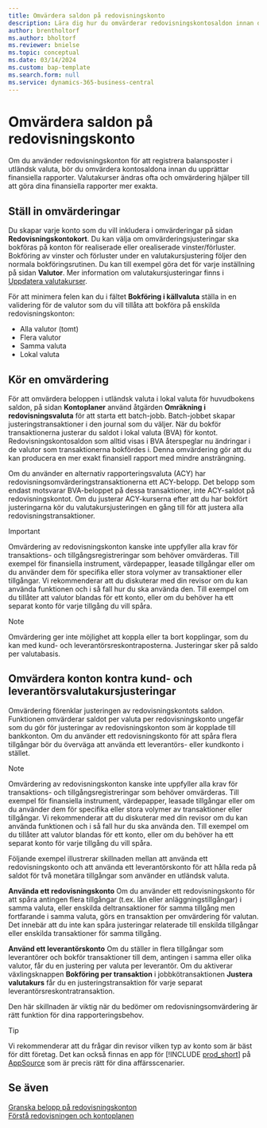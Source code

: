 ```yaml
---
title: Omvärdera saldon på redovisningskonto
description: Lära dig hur du omvärderar redovisningskontosaldon innan du upprättar dina finansiella rapporter.
author: brentholtorf
ms.author: bholtorf
ms.reviewer: bnielse
ms.topic: conceptual
ms.date: 03/14/2024
ms.custom: bap-template
ms.search.form: null
ms.service: dynamics-365-business-central
---
```


# <a name="revalue-general-ledger-account-balances"></a>Omvärdera saldon på redovisningskonto

Om du använder redovisningskonton för att registrera balansposter i utländsk valuta, bör du omvärdera kontosaldona innan du upprättar finansiella rapporter. Valutakurser ändras ofta och omvärdering hjälper till att göra dina finansiella rapporter mer exakta.

## <a name="set-up-revaluations"></a>Ställ in omvärderingar

Du skapar varje konto som du vill inkludera i omvärderingar på sidan **Redovisningskontokort**. Du kan välja om omvärderingsjusteringar ska bokföras på konton för realiserade eller orealiserade vinster/förluster. Bokföring av vinster och förluster under en valutakursjustering följer den normala bokföringsrutinen. Du kan till exempel göra det för varje inställning på sidan **Valutor**. Mer information om valutakursjusteringar finns i [Uppdatera valutakurser](finance-how-update-currencies.md).

För att minimera felen kan du i fältet **Bokföring i källvaluta** ställa in en validering för de valutor som du vill tillåta att bokföra på enskilda redovisningskonton:

* Alla valutor (tomt)
* Flera valutor
* Samma valuta
* Lokal valuta

## <a name="run-a-revaluation"></a>Kör en omvärdering

För att omvärdera beloppen i utländsk valuta i lokal valuta för huvudbokens saldon, på sidan **Kontoplaner** använd åtgärden **Omräkning i redovisningsvaluta** för att starta ett batch-jobb. Batch-jobbet skapar justeringstransaktioner i den journal som du väljer. När du bokför transaktionerna justerar du saldot i lokal valuta (BVA) för kontot. Redovisningskontosaldon som alltid visas i BVA återspeglar nu ändringar i de valutor som transaktionerna bokfördes i. Denna omvärdering gör att du kan producera en mer exakt finansiell rapport med mindre ansträngning.

Om du använder en alternativ rapporteringsvaluta (ACY) har redovisningsomvärderingstransaktionerna ett ACY-belopp. Det belopp som endast motsvarar BVA-beloppet på dessa transaktioner, inte ACY-saldot på redovisningskontot. Om du justerar ACY-kurserna efter att du har bokfört justeringarna kör du valutakursjusteringen en gång till för att justera alla redovisningstransaktioner.

> [!IMPORTANT]
> Omvärdering av redovisningskonton kanske inte uppfyller alla krav för transaktions- och tillgångsregistreringar som behöver omvärderas. Till exempel för finansiella instrument, värdepapper, leasade tillgångar eller om du använder dem för specifika eller stora volymer av transaktioner eller tillgångar. Vi rekommenderar att du diskuterar med din revisor om du kan använda funktionen och i så fall hur du ska använda den. Till exempel om du tillåter att valutor blandas för ett konto, eller om du behöver ha ett separat konto för varje tillgång du vill spåra.

> [!NOTE]
> Omvärdering ger inte möjlighet att koppla eller ta bort kopplingar, som du kan med kund- och leverantörsreskontraposterna. Justeringar sker på saldo per valutabasis.

## <a name="revaluate-accounts-vs-customer-and-vendor-exchange-rate-adjustments"></a>Omvärdera konton kontra kund- och leverantörsvalutakursjusteringar

Omvärdering förenklar justeringen av redovisningskontots saldon. Funktionen omvärderar saldot per valuta per redovisningskonto ungefär som du gör för justeringar av redovisningskonton som är kopplade till bankkonton. Om du använder ett redovisningskonto för att spåra flera tillgångar bör du överväga att använda ett leverantörs- eller kundkonto i stället.

> [!NOTE]
> Omvärdering av redovisningskonton kanske inte uppfyller alla krav för transaktions- och tillgångsregistreringar som behöver omvärderas. Till exempel för finansiella instrument, värdepapper, leasade tillgångar eller om du använder dem för specifika eller stora volymer av transaktioner eller tillgångar. Vi rekommenderar att du diskuterar med din revisor om du kan använda funktionen och i så fall hur du ska använda den. Till exempel om du tillåter att valutor blandas för ett konto, eller om du behöver ha ett separat konto för varje tillgång du vill spåra.

Följande exempel illustrerar skillnaden mellan att använda ett redovisningskonto och att använda ett leverantörskonto för att hålla reda på saldot för två monetära tillgångar som använder en utländsk valuta.

**Använda ett redovisningskonto** Om du använder ett redovisningskonto för att spåra antingen flera tillgångar (t.ex. lån eller anläggningstillgångar) i samma valuta, eller enskilda deltransaktioner för samma tillgång men fortfarande i samma valuta, görs en transaktion per omvärdering för valutan. Det innebär att du inte kan spåra justeringar relaterade till enskilda tillgångar eller enskilda transaktioner för samma tillgång.

**Använd ett leverantörskonto** Om du ställer in flera tillgångar som leverantörer och bokför transaktioner till dem, antingen i samma eller olika valutor, får du en justering per valuta per leverantör. Om du aktiverar växlingsknappen **Bokföring per transaktion** i jobbkötransaktionen **Justera valutakurs** får du en justeringstransaktion för varje separat leverantörsreskontratransaktion.

Den här skillnaden är viktig när du bedömer om redovisningsomvärdering är rätt funktion för dina rapporteringsbehov.

> [!TIP]
> Vi rekommenderar att du frågar din revisor vilken typ av konto som är bäst för ditt företag. Det kan också finnas en app för [!INCLUDE [prod_short](includes/prod_short.md)] på [AppSource](https://appsource.microsoft.com/en-us/marketplace/apps?page=1&product=dynamics-365-business-central) som är precis rätt för dina affärsscenarier.

## <a name="see-also"></a>Se även

[Granska belopp på redovisningskonton](finance-review-accounts.md)  
[Förstå redovisningen och kontoplanen](finance-general-ledger.md)  
